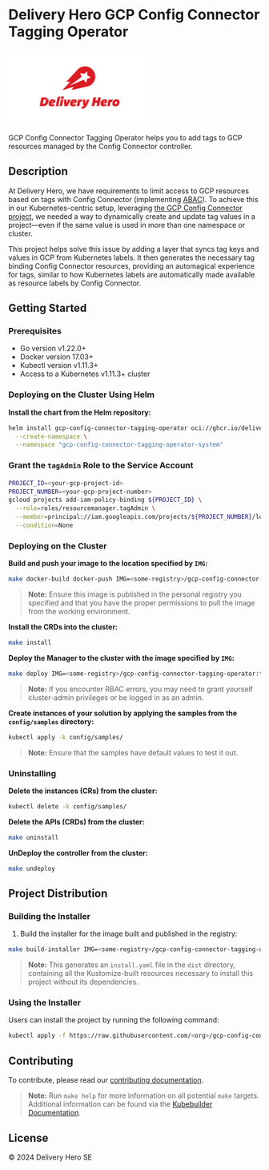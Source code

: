 # Delivery Hero GCP Config Connector Tagging Operator

[![Delivery Hero](./img/dh-logo.png)](#)

GCP Config Connector Tagging Operator helps you to add tags to GCP resources managed by the Config Connector controller.

## Description

At Delivery Hero, we have requirements to limit access to GCP resources based on tags with Config Connector (implementing [ABAC](https://cloud.google.com/iam/docs/tags-access-control)). To achieve this in our Kubernetes-centric setup, leveraging [the GCP Config Connector project](https://github.com/GoogleCloudPlatform/k8s-config-connector), we needed a way to dynamically create and update tag values in a project—even if the same value is used in more than one namespace or cluster.

This project helps solve this issue by adding a layer that syncs tag keys and values in GCP from Kubernetes labels. It then generates the necessary tag binding Config Connector resources, providing an automagical experience for tags, similar to how Kubernetes labels are automatically made available as resource labels by Config Connector.

## Getting Started

### Prerequisites

- Go version v1.22.0+
- Docker version 17.03+
- Kubectl version v1.11.3+
- Access to a Kubernetes v1.11.3+ cluster

### Deploying on the Cluster Using Helm

**Install the chart from the Helm repository:**

```sh
helm install gcp-config-connector-tagging-operator oci://ghcr.io/deliveryhero/gcp-config-connector-tagging-operator/helm-chart/gcp-config-connector-tagging-operator \
  --create-namespace \
  --namespace "gcp-config-connector-tagging-operator-system"
```

### Grant the `tagAdmin` Role to the Service Account

```sh
PROJECT_ID=<your-gcp-project-id>
PROJECT_NUMBER=<your-gcp-project-number>
gcloud projects add-iam-policy-binding ${PROJECT_ID} \
  --role=roles/resourcemanager.tagAdmin \
  --member=principal://iam.googleapis.com/projects/${PROJECT_NUMBER}/locations/global/workloadIdentityPools/${PROJECT_ID}.svc.id.goog/subject/ns/gcp-config-connector-tagging-operator-system/sa/gcp-config-connector-tagging-operator-controller-manager \
  --condition=None
```

### Deploying on the Cluster

**Build and push your image to the location specified by `IMG`:**

```sh
make docker-build docker-push IMG=<some-registry>/gcp-config-connector-tagging-operator:tag
```

> **Note:** Ensure this image is published in the personal registry you specified and that you have the proper permissions to pull the image from the working environment.

**Install the CRDs into the cluster:**

```sh
make install
```

**Deploy the Manager to the cluster with the image specified by `IMG`:**

```sh
make deploy IMG=<some-registry>/gcp-config-connector-tagging-operator:tag
```

> **Note:** If you encounter RBAC errors, you may need to grant yourself cluster-admin privileges or be logged in as an admin.

**Create instances of your solution by applying the samples from the `config/samples` directory:**

```sh
kubectl apply -k config/samples/
```

> **Note:** Ensure that the samples have default values to test it out.

### Uninstalling

**Delete the instances (CRs) from the cluster:**

```sh
kubectl delete -k config/samples/
```

**Delete the APIs (CRDs) from the cluster:**

```sh
make uninstall
```

**UnDeploy the controller from the cluster:**

```sh
make undeploy
```

## Project Distribution

### Building the Installer

1. Build the installer for the image built and published in the registry:

```sh
make build-installer IMG=<some-registry>/gcp-config-connector-tagging-operator:tag
```

> **Note:** This generates an `install.yaml` file in the `dist` directory, containing all the Kustomize-built resources necessary to install this project without its dependencies.

### Using the Installer

Users can install the project by running the following command:

```sh
kubectl apply -f https://raw.githubusercontent.com/<org>/gcp-config-connector-tagging-operator/<tag or branch>/dist/install.yaml
```

## Contributing

To contribute, please read our [contributing documentation](CONTRIBUTING.md).

> **Note:** Run `make help` for more information on all potential `make` targets. Additional information can be found via the [Kubebuilder Documentation](https://book.kubebuilder.io/introduction.html).

## License

&copy; 2024 Delivery Hero SE